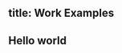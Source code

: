 title: Work Examples
------------------------------------
<!-- en-US:+ -->

## Hello world

<!-- en-US:- -->

